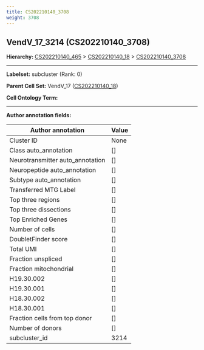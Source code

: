 ```yaml
---
title: CS202210140_3708
weight: 3708
---
```

## VendV_17_3214 (CS202210140_3708)
<b>Hierarchy: </b>
[CS202210140_465](cell_sets/CS202210140_465.md) >
[CS202210140_18](cell_sets/CS202210140_18.md) >
[CS202210140_3708](cell_sets/CS202210140_3708.md)

---


**Labelset:** subcluster (Rank: 0)

**Parent Cell Set:** VendV_17 ([CS202210140_18](cell_sets/CS202210140_18.md))



**Cell Ontology Term:** 

[MARKER GENES.]: #


---

[TRANSFERRED ANNOTATIONS.]: #


[AUTHOR ANNOTATION FIELDS.]: #


**Author annotation fields:**

| Author annotation | Value |
|-------------------|-------|
|Cluster ID|None|
|Class auto_annotation|[]|
|Neurotransmitter auto_annotation|[]|
|Neuropeptide auto_annotation|[]|
|Subtype auto_annotation|[]|
|Transferred MTG Label|[]|
|Top three regions|[]|
|Top three dissections|[]|
|Top Enriched Genes|[]|
|Number of cells|[]|
|DoubletFinder score|[]|
|Total UMI|[]|
|Fraction unspliced|[]|
|Fraction mitochondrial|[]|
|H19.30.002|[]|
|H19.30.001|[]|
|H18.30.002|[]|
|H18.30.001|[]|
|Fraction cells from top donor|[]|
|Number of donors|[]|
|subcluster_id|3214|
